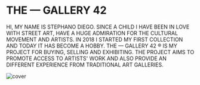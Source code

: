 # THE — GALLERY 42

HI, MY NAME IS STEPHANO DIEGO. SINCE A CHILD I HAVE BEEN IN LOVE WITH STREET ART, HAVE A HUGE ADMIRATION FOR THE CULTURAL MOVEMENT AND ARTISTS.
IN 2018 I STARTED MY FIRST COLLECTION AND TODAY IT HAS BECOME A HOBBY.
THE — GALLERY 42 ® IS MY PROJECT FOR BUYING, SELLING AND EXHIBITING.
THE PROJECT AIMS TO PROMOTE ACCESS TO ARTISTS' WORK AND ALSO PROVIDE AN DIFFERENT EXPERIENCE FROM TRADITIONAL ART GALLERIES.


![cover](https://user-images.githubusercontent.com/23237929/131724597-5ef6707f-3332-4608-b46a-5874f880158b.png)
